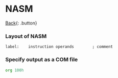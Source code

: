 # NASM

[Back](../index.md#nasm){: .button}

### Layout of NASM

```
label:    instruction operands        ; comment
```

### Specify output as a COM file

```asm
org 100h
```

